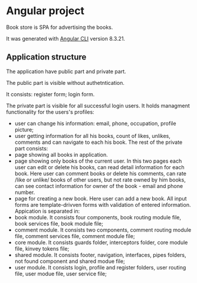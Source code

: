 # Angular project

Book store is SPA for advertising the books.

It was generated with [Angular CLI](https://github.com/angular/angular-cli) version 8.3.21.

## Application structure

The application have public part and private part. 

The public part is visible without authetntication. 

It consists:
register form;
login form. 

The private part is visible for all successful login users. 
It holds managment functionality for the users's profiles:
- user can change his information: email, phone, occupation, profile picture;
- user getting information for all his books, count of likes, unlikes, comments and can navigate to each his book.
The rest of the private part consists:
- page showing all books in application.
- page showing only books of the current user.
In this two pages each user can edit or delete his books, can read detail information for each book. Here user can comment books or delete his comments, can rate /like or unlike/ books of other users, but not rate owned by him books, can see contact information for owner of the book - email and phone number.
- page for creating a new book. Here user can add a new book.
All input forms are template-drivven forms with validation of entered information. Appication is separated in:
- book module. It consists four components, book routing module file, book services file, book module file;
- comment module. It consists two components, comment routing module file, comment services file, comment module file;
- core module. It consists guards folder, interceptors folder,  core module file, kinvey tokens file;
- shared module. It consists footer, navigation, interfaces, pipes folders, not found component and shared modue file;
- user module.  It consists login, profile and register folders, user routing file, user modue file, user service file;

